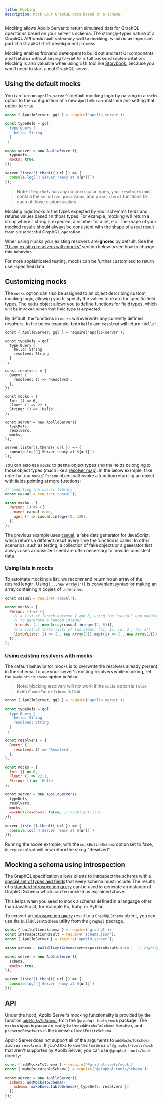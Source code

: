 ```yaml
---
title: Mocking
description: Mock your GraphQL data based on a schema.
---
```


Mocking allows Apollo Server to return simulated data for GraphQL operations based on your server's schema. The strongly-typed nature of a GraphQL API lends itself extremely well to mocking, which is an important part of a GraphQL-first development process.  

Mocking enables frontend developers to build out and test UI components and features without having to wait for a full backend implementation. Mocking is also valuable when using a UI tool like [Storybook](https://storybook.js.org/), because you won't need to start a real GraphQL server.

## Using the default mocks

You can turn on `apollo-server`'s default mocking logic by passing in a `mocks` option to the configuration of a new `ApolloServer` instance and setting that option to `true`. 

```js
const { ApolloServer, gql } = require('apollo-server');

const typeDefs = gql`
  type Query {
    hello: String
  }
`;

const server = new ApolloServer({
  typeDefs,
  mocks: true, 
});

server.listen().then(({ url }) => {
  console.log(`🚀 Server ready at ${url}`)
});
```

> Note: If `typeDefs` has any custom scalar types, your `resolvers` must contain the `serialize`, `parseValue`, and `parseLiteral` functions for each of those custom scalars.

Mocking logic looks at the types expected by your schema's fields and returns values based on those types. For example, mocking will return a string where a string is expected, a number for a Int, etc. The shape of your mocked results should always be consistent with the shape of a real result from a successful GraphQL operation.

When using mocks your existing resolvers are **ignored** by default. See the ["Using existing resolvers with mocks"](#using-existing-resolvers-with-mocks) section below to see how to change this behavior.

For more sophisticated testing, mocks can be further customized to return user-specified data.

## Customizing mocks

The `mocks` option can also be assigned to an object describing custom mocking logic, allowing you to specify the values to return for specific field types. The `mocks` object allows you to define functions for field types, which will be invoked when that field type is expected. 

By default, the functions in `mocks` will overwrite any currently defined resolvers. In the below example, both `hello` and `resolved` will return `'Hello'`.

```js{16-20}
const { ApolloServer, gql } = require('apollo-server');

const typeDefs = gql`
  type Query {
    hello: String
    resolved: String
  }
`;

const resolvers = {
  Query: {
    resolved: () => 'Resolved',
  },
};

const mocks = {
  Int: () => 6,
  Float: () => 22.1,
  String: () => 'Hello',
};

const server = new ApolloServer({
  typeDefs,
  resolvers,
  mocks,
});

server.listen().then(({ url }) => {
  console.log(`🚀 Server ready at ${url}`)
});
```

You can also use `mocks` to define object types and the fields belonging to those object types (much like a [resolver map](#../data/resolvers)). In the below example, take note that our `mocks`' `Person` object will invoke a function returning an object with fields pointing at more functions:

```js
// importing the casual library 
const casual = require('casual');

const mocks = {
  Person: () => ({
    name: casual.name,
    age: () => casual.integer(0, 120),
  }),
};
```

The previous example uses [casual](https://github.com/boo1ean/casual), a fake data generator for JavaScript, which returns a different result every time the function is called. In other scenarios, such as testing, a collection of fake objects or a generator that always uses a consistent seed are often necessary to provide consistent data.

### Using lists in mocks

To automate mocking a list, we recommend returning an array of the desired length. Using `[...new Array(n)]` is convenient syntax for making an array containing *n* copies of `undefined`.

```js
const casual = require('casual');

const mocks = {
  Person: () => ({
    // a list of length between 2 and 6, using the "casual" npm module
    // to generate a random integer
    friends: [...new Array(casual.integer(2, 6))],
    // a list of three lists of two items: [[1, 1], [2, 2], [3, 3]]
    listOfLists: () => [...new Array(3)].map((i) => [...new Array(2)]),
  }),
};
```
### Using existing resolvers with mocks

The default behavior for mocks is to overwrite the resolvers already present in the schema. To use your server's existing resolvers while mocking, set the `mockEntireSchema` option to false.

> Note: Mocking resolvers will not work if the `mocks` option is `false`, even if `mockEntireSchema` is true.

```js
const { ApolloServer, gql } = require('apollo-server');

const typeDefs = gql`
  type Query {
    hello: String
    resolved: String
  }
`;

const resolvers = {
  Query: {
    resolved: () => 'Resolved',
  },
};

const mocks = {
  Int: () => 6,
  Float: () => 22.1,
  String: () => 'Hello',
};

const server = new ApolloServer({
  typeDefs,
  resolvers,
  mocks,
  mockEntireSchema: false, // highlight-line
});

server.listen().then(({ url }) => {
  console.log(`🚀 Server ready at ${url}`)
});
```

Running the above example, with the `mockEntireSchema` option set to false, `Query.resolved` will now return the string "Resolved".

## Mocking a schema using introspection

The GraphQL specification allows clients to introspect the schema with a [special set of types and fields](http://spec.graphql.org/October2021/#sec-Introspection) that every schema must include. The results of a [standard introspection query](https://github.com/graphql/graphql-js/blob/main/src/utilities/getIntrospectionQuery.ts) can be used to generate an instance of GraphQLSchema which can be mocked as explained above.

This helps when you need to mock a schema defined in a language other than JavaScript, for example Go, Ruby, or Python.

To convert an [introspection query](https://github.com/graphql/graphql-js/blob/main/src/utilities/getIntrospectionQuery.ts) result to a `GraphQLSchema` object, you can use the `buildClientSchema` utility from the `graphql` package.

```js
const { buildClientSchema } = require('graphql');
const introspectionResult = require('schema.json');
const { ApolloServer } = require('apollo-server');

const schema = buildClientSchema(introspectionResult.data);  // highlight-line

const server = new ApolloServer({
  schema,
  mocks: true,
});

server.listen().then(({ url }) => {
  console.log(`🚀 Server ready at ${url}`)
});
```

## API

Under the hood, Apollo Server's mocking functionality is provided by the function [`addMocksToSchema`](https://www.graphql-tools.com/docs/mocking/) from the `@graphql-tools/mock` package. The `mocks` object is passed directly to the `addMocksToSchema` function, and `preserveResolvers` is the inverse of `mockEntireSchema`.

Apollo Server does not support all of the arguments to `addMocksToSchema`, such as `resolvers`. If you'd like to use the features of `@graphql-tools/mock` that aren't supported by Apollo Server, you can use `@graphql-tools/mock` directly:

```js
const { addMocksToSchema } = require('@graphql-tools/mock')
const { makeExecutableSchema } = require('@graphql-tools/schema');

const server = new ApolloServer({
  schema: addMocksToSchema({
    schema: makeExecutableSchema({ typeDefs, resolvers }),
  }),
});
```
